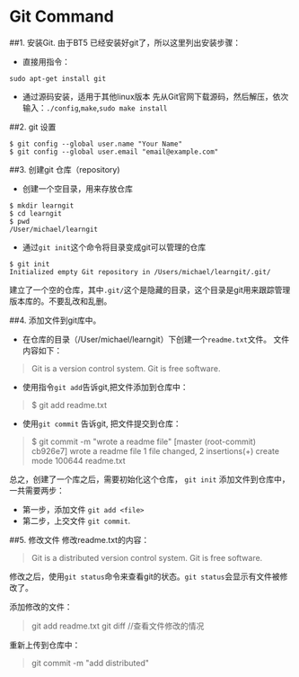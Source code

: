 # Git Command

##1. 安装Git.
  由于BT5 已经安装好git了，所以这里列出安装步骤：

+ 直接用指令：

```
sudo apt-get install git
```

+ 通过源码安装，适用于其他linux版本
  先从Git官网下载源码，然后解压，依次输入：`./config`,`make`,`sudo make install`

##2. git 设置

```
$ git config --global user.name "Your Name"
$ git config --global user.email "email@example.com"
```

##3. 创建git 仓库（repository)

+ 创建一个空目录，用来存放仓库

```
$ mkdir learngit
$ cd learngit
$ pwd
/User/michael/learngit
```

+ 通过`git init`这个命令将目录变成git可以管理的仓库

```
$ git init
Initialized empty Git repository in /Users/michael/learngit/.git/
```
  建立了一个空的仓库，其中`.git/`这个是隐藏的目录，这个目录是git用来跟踪管理版本库的。不要乱改和乱删。

##4. 添加文件到git库中。

+ 在仓库的目录（/User/michael/learngit）下创建一个`readme.txt`文件。
文件内容如下：

> Git is a version control system.
> Git is free software.

+ 使用指令`git add`告诉git,把文件添加到仓库中：

> $ git add readme.txt

+ 使用`git commit` 告诉git, 把文件提交到仓库：

> $ git commit -m "wrote a readme file"
[master (root-commit) cb926e7] wrote a readme file
 1 file changed, 2 insertions(+)
 create mode 100644 readme.txt

  总之，创建了一个库之后，需要初始化这个仓库， `git init`
  添加文件到仓库中，一共需要两步：
  + 第一步，添加文件 `git add <file>`
  + 第二步，上交文件 `git commit`.

##5. 修改文件
  修改readme.txt的内容：

> Git is a distributed version control system.
> Git is free software.

修改之后，使用`git status`命令来查看git的状态。`git status`会显示有文件被修改了。

添加修改的文件：

> git add readme.txt
> git diff       //查看文件修改的情况

重新上传到仓库中：

> git commit -m "add distributed"





